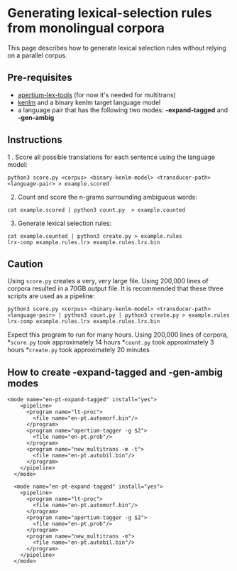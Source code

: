 # Generating lexical-selection rules from monolingual corpora
This page describes how to generate lexical selection rules without relying on a parallel corpus. 
## Pre-requisites
- [apertium-lex-tools](https://github.com/apertium/apertium-lex-tools) (for now it's needed for multitrans)
- [kenlm](https://kheafield.com/code/kenlm/) and a binary kenlm target language model
- a language pair that has the following two modes: **-expand-tagged** and **-gen-ambig**
## Instructions
1 . Score all possible translations for each sentence using the language model:
```
python3 score.py <corpus> <binary-kenlm-model> <transducer-path> <language-pair> > example.scored
```
2. Count and score the n-grams surrounding ambiguous words:
```
cat example.scored | python3 count.py  > example.counted
```
3. Generate lexical selection rules:
```
cat example.counted | python3 create.py > example.rules
lrx-comp example.rules.lrx example.rules.lrx.bin
```
## Caution
Using ```score.py``` creates a very, very large file. Using 200,000 lines of corpora resulted in a 70GB output file. It is recommended that these three scripts are used as a pipeline:
```
python3 score.py <corpus> <binary-kenlm-model> <transducer-path> <language-pair> | python3 count.py | python3 create.py > example.rules
lrx-comp example.rules.lrx example.rules.lrx.bin
```
Expect this program to run for many hours. Using 200,000 lines of corpora, 
*```score.py``` took approximately 14 hours
*```count.py``` took approximately 3 hours
*```create.py``` took approximately 20 minutes
## How to create -expand-tagged and -gen-ambig modes
```
<mode name="en-pt-expand-tagged" install="yes">
    <pipeline>
      <program name="lt-proc">
        <file name="en-pt.automorf.bin"/>
      </program>
      <program name="apertium-tagger -g $2">
        <file name="en-pt.prob"/>
      </program>
      <program name="new_multitrans -m -t">
        <file name="en-pt.autobil.bin"/>
      </program>
    </pipeline>
  </mode>
  
  <mode name="en-pt-expand-tagged" install="yes">
    <pipeline>
      <program name="lt-proc">
        <file name="en-pt.automorf.bin"/>
      </program>
      <program name="apertium-tagger -g $2">
        <file name="en-pt.prob"/>
      </program>
      <program name="new_multitrans -m">
        <file name="en-pt.autobil.bin"/>
      </program>
    </pipeline>
  </mode>
```


